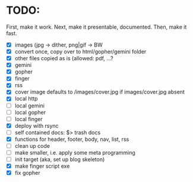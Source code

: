 # TODO:

First, make it work.
Next, make it presentable, documented.
Then, make it fast.

  * [x] images (jpg -> dither, png|gif -> BW
  * [x] convert once, copy over to html/gopher/gemini folder
  * [x] other files copied as is (allowed: pdf, ...?
  * [x] gemini
  * [x] gopher
  * [x] finger
  * [x] rss
  * [x] cover image defaults to /images/cover.jpg if images/cover.jpg absent
  * [x] local http
  * [ ] local gemini
  * [ ] local gopher
  * [ ] local finger
  * [x] deploy with rsync
  * [ ] self contained docs: $> trash docs 
  * [x] functions for header, footer, body, nav, list, rss
  * [ ] clean up code
  * [ ] make smaller, i.e. apply some meta programming
  * [ ] init target (aka, set up blog skeleton)
  * [x] make finger script exe
  * [x] fix gopher
